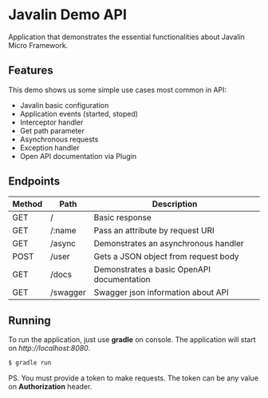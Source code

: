# Javalin Demo API

Application that demonstrates the essential functionalities about Javalin Micro Framework.

## Features 

This demo shows us some simple use cases most common in API:

   * Javalin basic configuration 
   * Application events (started, stoped)
   * Interceptor handler
   * Get path parameter
   * Asynchronous requests
   * Exception handler
   * Open API documentation via Plugin

## Endpoints

| Method | Path     | Description   |
|--------|----------|--------------------------------------|
| GET    | /        | Basic response                       |
| GET    | /:name   | Pass an attribute by request URI     |
| GET    | /async   | Demonstrates an asynchronous handler | 
| POST   | /user    | Gets a JSON object from request body |
| GET    | /docs    | Demonstrates a basic OpenAPI documentation |
| GET    | /swagger | Swagger json information about API   |

## Running 

To run the application, just use **gradle** on console. The application will start on *http://localhost:8080*.

```bash
$ gradle run
```

PS. You must provide a token to make requests. The token can be any value on **Authorization** header.
 
